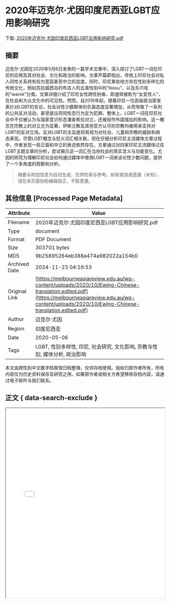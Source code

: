 # 2020年迈克尔·尤因印度尼西亚LGBT应用影响研究

<!-- tcd_download_link -->
下载: <a href="../2020年迈克尔·尤因印度尼西亚LGBT应用影响研究.pdf" download>2020年迈克尔·尤因印度尼西亚LGBT应用影响研究.pdf</a>
<!-- tcd_download_link_end -->

## 摘要

<!-- tcd_abstract -->
迈克尔·尤因在2020年5月6日发表的一篇学术文章中，深入探讨了LGBT一词在印尼的应用及其对社会、文化和政治的影响。文章开篇即指出，传统上印尼社会对私人同性关系持有较为宽容甚至中立的态度。同时，印尼某些地方存在性别多样化的传统文化，例如苏拉威西岛的布吉人的五类性别中的“bissu”，以及东爪哇的“warok”分类。文章详细介绍了印尼女性跨性别者，即通常被称为“女变性人”，在社会和大众文化中的可见性。然而，自2016年起，随着印尼一位高级政治家发表针对LGBT的言论，社会对性少数群体的负面态度显著增加，从而导致了一系列的公共反对活动，甚至提议将同性恋行为定为犯罪。整体上，LGBT一词在印尼社会中不仅被认为与国家意识形态潘查希拉对立，还被视作外国强加的影响。这一概念在宗教上的对立尤为显著，伊斯兰教及其他官方认可的宗教均被用来支持对LGBT的反对立场。反对LGBT的主旨是将其视为对社会、儿童和宗教的威胁和病态表现。尽管LGBT概念与贬义词汇相关联，但在仔细分析印尼主流媒体文章过程中，作者发现一些正面和中立的表述依然存在。文章通过对四家印尼主流媒体过往LGBT主题文章的分析，尝试揭示这一词汇在当地社会的真实含义与功能变化。尤因的研究为理解印尼社会如何通过媒体中使用LGBT一词来谈论性少数问题，提供了一个多角度的观察和分析。

<!-- tcd_abstract_end -->

> 摘要与附加信息为自动生成，仅供检索与参考。如有错误或遗漏（未知），请在本页面协助编辑指正，不胜感激。

## 其他信息 [Processed Page Metadata]

| Attribute       | Value                                  |
|-----------------|----------------------------------------|
| Filename        | 2020年迈克尔·尤因印度尼西亚LGBT应用影响研究.pdf                             |
| Type            | document                                 |
| Format          | PDF Document                               |
| Size            | 303701 bytes                           |
| MD5             | 9b25895264eb388a474a982022a154b0                                  |
| Archived Date   | 2024-11-23 04:16:53                             |
| Original Link   | [https://melbourneasiareview.edu.au/wp-content/uploads/2020/10/Ewing-Chinese-translation.edited.pdf](https://melbourneasiareview.edu.au/wp-content/uploads/2020/10/Ewing-Chinese-translation.edited.pdf)                         |
| Author          | 迈克尔·尤因                               |
| Region          | 印度尼西亚                               |
| Date            | 2020-05-06                                 |
| Tags            | LGBT, 性别多样性, 印尼, 社会研究, 文化影响, 宗教与性别, 媒体分析, 政治影响                                 |

本文由跨性别中文数字档案馆归档整理，仅供存档使用。版权归原作者所有，所有内容仅为历史资料保存及研究之用。如果原作者或相关方希望移除存档内容，请通过电子邮件与我们联系。

## 正文 { data-search-exclude }

<!-- tcd_main_text -->
<iframe src="../2020年迈克尔·尤因印度尼西亚LGBT应用影响研究.pdf" width="100%" height="600px">
    <p>无法显示PDF，请下载查看。</p>
</iframe>
<!-- tcd_main_text_end -->

